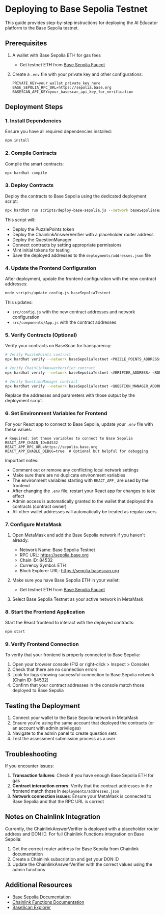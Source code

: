 # Deploying to Base Sepolia Testnet

This guide provides step-by-step instructions for deploying the AI Educator platform to the Base Sepolia testnet.

## Prerequisites

1. A wallet with Base Sepolia ETH for gas fees
   - Get testnet ETH from [Base Sepolia Faucet](https://www.coinbase.com/faucets/base-sepolia-faucet)

2. Create a `.env` file with your private key and other configurations:
   ```
   PRIVATE_KEY=your_wallet_private_key_here
   BASE_SEPOLIA_RPC_URL=https://sepolia.base.org
   BASESCAN_API_KEY=your_basescan_api_key_for_verification
   ```

## Deployment Steps

### 1. Install Dependencies

Ensure you have all required dependencies installed:

```bash
npm install
```

### 2. Compile Contracts

Compile the smart contracts:

```bash
npx hardhat compile
```

### 3. Deploy Contracts

Deploy the contracts to Base Sepolia using the dedicated deployment script:

```bash
npx hardhat run scripts/deploy-base-sepolia.js --network baseSepoliaTestnet
```

This script will:
- Deploy the PuzzlePoints token
- Deploy the ChainlinkAnswerVerifier with a placeholder router address
- Deploy the QuestionManager
- Connect contracts by setting appropriate permissions
- Mint initial tokens for testing
- Save the deployed addresses to the `deployments/addresses.json` file

### 4. Update the Frontend Configuration

After deployment, update the frontend configuration with the new contract addresses:

```bash
node scripts/update-config.js baseSepoliaTestnet
```

This updates:
- `src/config.js` with the new contract addresses and network configuration
- `src/components/App.js` with the contract addresses

### 5. Verify Contracts (Optional)

Verify your contracts on BaseScan for transparency:

```bash
# Verify PuzzlePoints contract
npx hardhat verify --network baseSepoliaTestnet <PUZZLE_POINTS_ADDRESS>

# Verify ChainlinkAnswerVerifier contract
npx hardhat verify --network baseSepoliaTestnet <VERIFIER_ADDRESS> <ROUTER_ADDRESS> <DON_ID>

# Verify QuestionManager contract
npx hardhat verify --network baseSepoliaTestnet <QUESTION_MANAGER_ADDRESS> <PUZZLE_POINTS_ADDRESS>
```

Replace the addresses and parameters with those output by the deployment script.

### 6. Set Environment Variables for Frontend

For your React app to connect to Base Sepolia, update your `.env` file with these values:

```
# Required: Set these variables to connect to Base Sepolia
REACT_APP_CHAIN_ID=84532
REACT_APP_RPC_URL=https://sepolia.base.org
REACT_APP_ENABLE_DEBUG=true  # Optional but helpful for debugging
```

Important notes:
- Comment out or remove any conflicting local network settings
- Make sure there are no duplicate environment variables
- The environment variables starting with `REACT_APP_` are used by the frontend
- After changing the `.env` file, restart your React app for changes to take effect
- Admin access is automatically granted to the wallet that deployed the contracts (contract owner)
- All other wallet addresses will automatically be treated as regular users

### 7. Configure MetaMask

1. Open MetaMask and add the Base Sepolia network if you haven't already:
   - Network Name: Base Sepolia Testnet
   - RPC URL: https://sepolia.base.org
   - Chain ID: 84532
   - Currency Symbol: ETH
   - Block Explorer URL: https://sepolia.basescan.org

2. Make sure you have Base Sepolia ETH in your wallet:
   - Get testnet ETH from [Base Sepolia Faucet](https://www.coinbase.com/faucets/base-sepolia-faucet)

3. Select Base Sepolia Testnet as your active network in MetaMask

### 8. Start the Frontend Application

Start the React frontend to interact with the deployed contracts:

```bash
npm start
```

### 9. Verify Frontend Connection

To verify that your frontend is properly connected to Base Sepolia:

1. Open your browser console (F12 or right-click > Inspect > Console)
2. Check that there are no connection errors
3. Look for logs showing successful connection to Base Sepolia network (Chain ID: 84532)
4. Confirm that your contract addresses in the console match those deployed to Base Sepolia

## Testing the Deployment

1. Connect your wallet to the Base Sepolia network in MetaMask
2. Ensure you're using the same account that deployed the contracts (or an account with admin privileges)
3. Navigate to the admin panel to create question sets
4. Test the assessment submission process as a user

## Troubleshooting

If you encounter issues:

1. **Transaction failures**: Check if you have enough Base Sepolia ETH for gas
2. **Contract interaction errors**: Verify that the contract addresses in the frontend match those in `deployments/addresses.json`
3. **Network connection issues**: Ensure your MetaMask is connected to Base Sepolia and that the RPC URL is correct

## Notes on Chainlink Integration

Currently, the ChainlinkAnswerVerifier is deployed with a placeholder router address and DON ID. For full Chainlink Functions integration on Base Sepolia:

1. Get the correct router address for Base Sepolia from Chainlink documentation
2. Create a Chainlink subscription and get your DON ID
3. Update the ChainlinkAnswerVerifier with the correct values using the admin functions

## Additional Resources

- [Base Sepolia Documentation](https://docs.base.org/guides/deploy-smart-contracts)
- [Chainlink Functions Documentation](https://docs.chain.link/chainlink-functions)
- [BaseScan Explorer](https://sepolia.basescan.org/) 